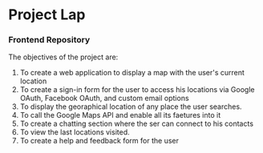 # Project Lap
### Frontend Repository

The objectives of the project are:

1. To create a web application to display a map with the user's current location
2. To create a sign-in form for the user to access his locations via Google OAuth, Facebook OAuth, and custom email options
3. To display the georaphical location of any place the user searches.
4. To call the Google Maps API and enable all its faetures into it
5. To create a chatting section where the ser can connect to his contacts
6. To view the last locations visited.
7. To create a help and feedback form for the user
